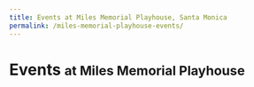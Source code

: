 ```yaml
---
title: Events at Miles Memorial Playhouse, Santa Monica
permalink: /miles-memorial-playhouse-events/
---
```


Events <small>at Miles Memorial Playhouse</small>
==========================================

<ol
  class="events"
  data-events-locations="Miles Memorial Playhouse">
</ol>
<script src="/assets/js/events.js"></script>
